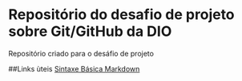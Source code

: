 # Repositório do desafio de projeto sobre Git/GitHub da DIO
Repositório criado para o desáfio de projeto

##Links ùteis
[Sintaxe Básica Markdown](https://www.markdownguide.org/)
